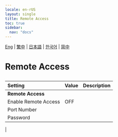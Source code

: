 ```yaml
---
locale: en-rUS
layout: single
title: Remote Access
toc: true
sidebar:
  nav: "docs"
---
```

[Eng](/dancexr/menu/2025.4/system/remote_access) | [繁中](/tw/dancexr/menu/2025.4/system/remote_access) | [日本語](/jp/dancexr/menu/2025.4/system/remote_access) | [한국어](/kr/dancexr/menu/2025.4/system/remote_access) | [简中](/zh/dancexr/menu/2025.4/system/remote_access)

# Remote Access

## 

| Setting | Value | Description |
| :--- | --- | :--- |
|**Remote Access** | | 
| Enable Remote Access | OFF | 
| Port Number || 
| Password || 
|
